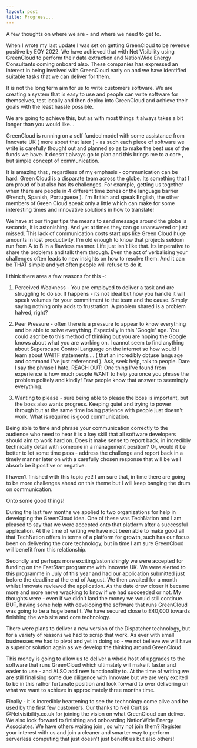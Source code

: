 ```yaml
---
layout: post
title: Progress...
---
```


A few thoughts on where we are - and where we need to get to. 

When I wrote my last update I was set on getting GreenCloud to be revenue positive by EOY 2022.  We have achieved that with Net Visibility using GreenCloud to perform their data extraction and NationWide Energy Consultants coming onboard also. These companies has expressed an interest in being involved with GreenCloud early on and we have identified suitable tasks that we can deliver for them.

It is not the long term aim for us to write customers software. We are creating a system that is easy to use and people can write software for themselves, test locally and then deploy into GreenCloud and achieve their goals with the least hassle possible. 

We are going to achieve this, but as with most things it always takes a bit longer than you would like...

GreenCloud is running on a self funded model with some assistance from Innovate UK ( more about that later ) - as such each piece of software we write is carefully thought out and planned so as to make the best use of the funds we have. It doesn't always go to plan and this brings me to a core , but simple concept of communication.

It is amazing that , regardless of my emphasis - communication can be hard. Green Cloud is a disparate team across the globe. Its something that I am proud of but also has its challenges. For example, getting us together when there are people in 4 different time zones or the language barrier (French, Spanish, Portuguese ). I'm British and speak English, the other members of Green Cloud speak only a little which can make for some interesting times and innovative solutions in how to translate!

We have at our finger tips the means to send message around the globe is seconds, it is astonishing. And yet at times they can go unanswered or just missed. This lack of communication costs start ups like Green Cloud huge amounts in lost productivity. I'm old enough to know that projects seldom run from A to B in a flawless manner. Life just isn't like that. Its imperative to share the problems and talk them through. Even the act of verbalising your challenges often leads to new insights on how to resolve them. And it can be THAT simple and yet often people will refuse to do it. 

I think there area a few reasons for this -: 

1. Perceived Weakness - You are employed to deliver a task and are struggling to do so. It happens - its not ideal but how you handle it will speak volumes for your commitment to the team and the cause. Simply saying nothing only adds to frustration. A problem shared is a problem halved, right?

2. Peer Pressure - often there is a pressure to appear to know everything and be able to solve everything. Especially in this 'Google' age. You could ascribe to this method of thinking but you are hoping the Google knows about what you are working on. I cannot seem to find anything about Superscape Control Language on the internet so how would I learn about WAITF statements.... ( that an incredibly obtuse language and command I've just referenced ). Ask, seek help, talk to people. Dare I say the phrase I hate, REACH OUT! One thing I've found from experience is how much people WANT to help you once you phrase the problem politely and kindly! Few people know that answer to seemingly everything. 

3. Wanting to please - sure being able to please the boss is important, but the boss also wants progress. Keeping quiet and trying to power through but at the same time losing patience with people just doesn't work. What is required is good communication. 

Being able to time and phrase your communication correctly to the audience who need to hear it is a key skill that all software developers should aim to work hard on. Does it make sense to report back, in incredibly technically detail with someone in a management position? Or, would it be better to let some time pass - address the challenge and report back in a timely manner later on with a carefully chosen response that will be well absorb be it positive or negative.

I haven't finished with this topic yet! I am sure that, in time there are going to be more challenges ahead on this theme but I will keep banging the drum on communication.

Onto some good things!

During the last few months we applied to two organizations for help in developing the GreenCloud idea. One of these was TechNation and I am pleased to say that we were accepted onto that platform after a successful application. At the time of writing we have not been able to make good all that TechNation offers in terms of a platform for growth, such has our focus been on delivering the core technology, but in time I am sure GreenCloud will benefit from this relationship.

Secondly and perhaps more exciting/astonishingly we were accepted for funding on the FastStart programme with Innovate UK. We were alerted to this programme in July of this year and had our application submitted just before the deadline at the end of August. We then awaited for a month whilst Innovate reviewed the application. As the date drew closer it became more and more nerve wracking to know if we had succeeded or not. My thoughts were - even if we didn't land the money we would still continue. BUT, having some help with developing the software that runs GreenCloud was going to be a huge benefit. We have secured close to £40,000 towards finishing the web site and core technology. 

There were plans to deliver a new version of the Dispatcher technology, but for a variety of reasons we had to scrap that work. As ever with small businesses we had to pivot and yet in doing so - we not believe we will have a superior solution again as we develop the thinking around GreenCloud. 

This money is going to allow us to deliver a whole host of upgrades to the software that runs GreenCloud which ultimately will make it faster and easier to use - and ALSO add new functionality to. At the time of writing we are still finalising some due diligence with Innovate but we are very excited to be in this rather fortunate position and look forward to over delivering on what we want to achieve in approximately three months time.

Finally - it is incredibly heartening to see the technology come alive and be used by the first few customers. Our thanks to Neil Curtiss @Netvisibility.co.uk for joining the vision on what GreenCloud can deliver. We also look forward to finishing and onboarding NationWide Energy Associates. We have others waiting join , so why not join them? Register your interest with us and join a cleaner and smarter way to perform serverless computing that just doesn't just benefit us but also others! 

